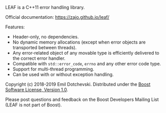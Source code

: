 LEAF is a C++11 error handling library.

Official documentation: https://zajo.github.io/leaf/

Features:

* Header-only, no dependencies.
* No dynamic memory allocations (except when error objects are transported between threads).
* Any error-related object of any movable type is efficiently delivered to the correct error handler.
* Compatible with `std::error_code`, `errno` and any other error code type.
* Support for multi-thread programming.
* Can be used with or without exception handling.

Copyright (c) 2018-2019 Emil Dotchevski. Distributed under the [Boost Software License, Version 1.0](http://www.boost.org/LICENSE_1_0.txt).

Please post questions and feedback on the Boost Developers Mailing List (LEAF is not part of Boost).
